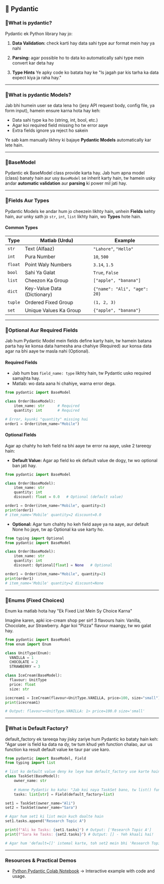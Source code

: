 ## 🔹 Pydantic

### 🔸What is pydantic?

Pydantic ek Python library hay jo:

1. **Data Validation:** check karti hay data sahi type aur format mein hay ya nahi

2. **Parsing:** agar possible ho to data ko automatically sahi type mein convert kar deta hay

3. **Type Hints** Ye apky code ko batata hay ke "Is jagah par kis tarha ka data expect kiya ja raha hay."

---

### 🔸What is pydantic Models?

Jab bhi humein user se data lena ho (jesy API request body, config file, ya form input), hamein ensure karna hota hay keh:

- Data sahi type ka ho (string, int, bool, etc.)
- Agar koi required field missing ho tw error aaye
- Extra fields ignore ya reject ho sakein

Ye sab kam manually likhny ki bajaye **Pydantic Models** automatically kar lete hain.

---

### 🔸BaseModel

Pydantic ek BaseModel class provide karta hay.
Jab hum apna model (class) banaty hain aur usy `BaseModel` se inherit karty hain, tw hamein usky andar **automatic validation** aur **parsing** ki power mil jati hay.

---

### 🔸Fields Aur Types

Pydantic Models ke andar hum jo cheezein likhty hain, unhein **Fields** kehty hain, aur unky sath jo `str`, `int`, `list` likhty hain, wo **Types** hote hain.

#### Common Types

| **Type** | **Matlab (Urdu)**           | **Example**                  |
| -------- | --------------------------- | ---------------------------- |
| `str`    | Text (Alfaaz)               | `"Lahore"`, `"Hello"`        |
| `int`    | Pura Number                 | `10`, `500`                  |
| `float`  | Point Waly Numbers          | `3.14`, `1.5`                |
| `bool`   | Sahi Ya Galat               | `True`, `False`              |
| `list`   | Cheezon Ka Group            | `["apple", "banana"]`        |
| `dict`   | Key-Value Data (Dictionary) | `{"name": "Ali", "age": 20}` |
| `tuple`  | Ordered Fixed Group         | `(1, 2, 3)`                  |
| `set`    | Unique Values Ka Group      | `{"apple", "banana"}`        |

---

### 🔸Optional Aur Required Fields

Jab hum Pydantic Model mein fields define karty hain, tw hamein batana parta hay ke konsa data hamesha ana chahiye (Required) aur konsa data agar na bhi aaye tw masla nahi (Optional).

#### Required Fields

- Jab hum bas `field_name: type` likhty hain, tw Pydantic usko required samajhta hay.
- Matlab: wo data aana hi chahiye, warna error dega.

```python 
from pydantic import BaseModel

class Order(BaseModel):
    item_name: str      # Required
    quantity: int       # Required

# Error, kyunki "quantity" missing hai
order1 = Order(item_name="Mobile")

```

#### Optional Fields

Agar ap chahty ho keh field na bhi aaye tw error na aaye, uske 2 tareeqy hain:

- **Default Value:** Agar ap field ko ek default value de dogy, tw wo optional ban jati hay.

```python
from pydantic import BaseModel

class Order(BaseModel):
    item_name: str
    quantity: int
    discount: float = 0.0   # Optional (default value)

order1 = Order(item_name="Mobile", quantity=2)
print(order1)
# item_name='Mobile' quantity=2 discount=0.0
```

- **Optional:** Agar tum chahty ho keh field aaye ya na aaye, aur default None ho jaye, tw ap Optional ka use karty ho.

```python
from typing import Optional
from pydantic import BaseModel

class Order(BaseModel):
    item_name: str
    quantity: int
    discount: Optional[float] = None   # Optional

order1 = Order(item_name="Mobile", quantity=2)
print(order1)
# item_name='Mobile' quantity=2 discount=None

```

---

### 🔸Enums (Fixed Choices)

Enum ka matlab hota hay "Ek Fixed List Mein Sy Choice Karna"

Imagine karen, apki ice-cream shop per sirf 3 flavours hain: Vanilla, Chocolate, aur Strawberry. Agar koi "Pizza" flavour maangy, tw wo galat hay.


```python
from pydantic import BaseModel
from enum import Enum

class UnitType(Enum):
  VANILLA = 1
  CHOCOLATE = 2
  STRAWBERRY = 3

class IceCream(BaseModel):
  flavour: UnitType
  price: float
  size: str

icecream1 = IceCream(flavour=UnitType.VANILLA, price=100, size="small")
print(icecream1)

# Output: flavour=<UnitType.VANILLA: 1> price=100.0 size='small'
```

---

### 🔸What is Default Factory?

default_factory ek tareeqa hay jisky zariye hum Pydantic ko bataty hain keh: "Agar user is field ka data na dy, tw tum khud yeh function chalao, aur us function ka result default value ke taur par use karo.

```python
from pydantic import BaseModel, Field
from typing import list

# list ko default value deny ke leye hum default_factory use karte hain
class TaskSet(BaseModel):
    owner_name: str
    
    # Humne Pydantic ko kaha: "Jab koi naya TaskSet bano, tw list() function chalao"
    tasks: list[str] = Field(default_factory=list) 

set1 = TaskSet(owner_name="Ali")
set2 = TaskSet(owner_name="Sara")

# Agar hum set1 ki list mein kuch daalte hain
set1.tasks.append("Research Topic A")

print(f"Ali ke Tasks: {set1.tasks}") # Output: ['Research Topic A']
print(f"Sara ke Tasks: {set2.tasks}") # Output: [] - Yeh khaali hai!

# Agar hum 'default=[]' istemal karte, toh set2 mein bhi 'Research Topic A' aa jaata, jo galat hota.
```

---

### Resources & Practical Demos

- [Python Pydantic Colab Notebook](https://colab.research.google.com/drive/1HMAq6lsLtWVzsPO5zjdJawCuklD6Ktor?usp=sharing) → Interactive example with code and usage.

